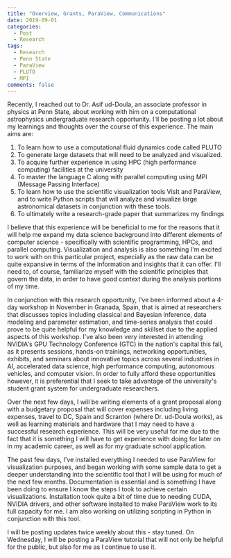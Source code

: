 ```yaml
---
title: "Overview, Grants, ParaView, Communications"
date: 2019-09-01
categories:
  - Post
  - Research
tags:
  - Research
  - Penn State
  - ParaView
  - PLUTO
  - MPI
comments: false
---
```


Recently, I reached out to Dr. Asif ud-Doula, an associate professor in physics at Penn State, about working with him on a computational astrophysics undergraduate research opportunity. I'll be posting a lot about my learnings and thoughts over the course of this experience. The main aims are:

1. To learn how to use a computational fluid dynamics code called PLUTO
2. To generate large datasets that will need to be analyzed and visualized.
3. To acquire further experience in using HPC (high performance computing) facilities at the university
4. To master the language C along with parallel computing using MPI (Message Passing Interface)
5. To learn how to use the scientific visualization tools VisIt and ParaView, and to write Python scripts that will analyze and visualize large astronomical datasets in conjunction with these tools.
6. To ultimately write a research-grade paper that summarizes my findings

I believe that this experience will be beneficial to me for the reasons that it will help me expand my data science background into different elements of computer science - specifically with scientific programming, HPCs, and parallel computing. Visualization and analysis is also something I'm excited to work with on this particular project, especially as the raw data can be quite expansive in terms of the information and insights that it can offer. I'll need to, of course, familiarize myself with the scientific principles that govern the data, in order to have good context during the analysis portions of my time.

In conjunction with this research opportunity, I've been informed about a 4-day workshop in November in Granada, Spain, that is aimed at researchers that discusses topics including classical and Bayesian inference, data modeling and parameter estimation, and time-series analysis that could prove to be quite helpful for my knowledge and skillset due to the applied aspects of this workshop. I've also been very interested in attending NVIDIA's GPU Technology Conference (GTC) in the nation's capital this fall, as it presents sessions, hands-on trainings, networking opportunities, exhibits, and seminars about innovative topics across several industries in AI, accelerated data science, high performance computing, autonomous vehicles, and computer vision. In order to fully afford these opportunities however, it is preferential that I seek to take advantage of the university's student grant system for undergraduate researchers.

Over the next few days, I will be writing elements of a grant proposal along with a budgetary proposal that will cover expenses including living expenses, travel to DC, Spain and Scranton (where Dr. ud-Doula works), as well as learning materials and hardware that I may need to have a successful research experience. This will be very useful for me due to the fact that it is something I will have to get experience with doing for later on in my academic career, as well as for my graduate school application.

The past few days, I've installed everything I needed to use ParaView for visualization purposes, and began working with some sample data to get a deeper understanding into the scientific tool that I will be using for much of the next few months. Documentation is essential and is something I have been doing to ensure I know the steps I took to achieve certain visualizations. Installation took quite a bit of time due to needing CUDA, NVIDIA drivers, and other software installed to make ParaView work to its full capacity for me. I am also working on utilizing scripting in Python in conjunction with this tool.

I will be posting updates twice weekly about this - stay tuned. On Wednesday, I will be posting a ParaView tutorial that will not only be helpful for the public, but also for me as I continue to use it.
